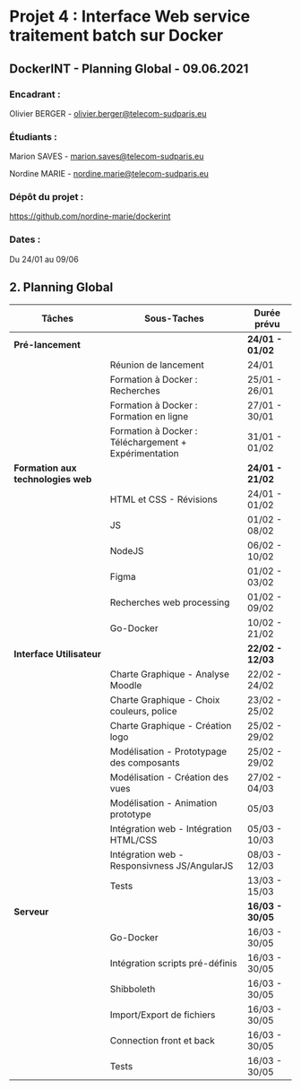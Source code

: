# Projet 4 : Interface Web service traitement batch sur Docker

## DockerINT - Planning Global - 09.06.2021

### Encadrant :
Olivier BERGER		- olivier.berger@telecom-sudparis.eu

### Étudiants :
Marion SAVES 		- marion.saves@telecom-sudparis.eu

Nordine MARIE		- nordine.marie@telecom-sudparis.eu

### Dépôt du projet : 
https://github.com/nordine-marie/dockerint

### Dates : 
Du 24/01 au 09/06

## 2. Planning Global

|Tâches|Sous-Taches  | Durée prévu|
|--|--|--|
| **Pré-lancement** |  |**24/01 - 01/02** |
||Réunion de lancement| 24/01 |
||Formation à Docker : Recherches | 25/01 - 26/01 |
||Formation à Docker : Formation en ligne | 27/01 - 30/01 |
||Formation à Docker : Téléchargement + Expérimentation | 31/01 - 01/02 |
|**Formation aux technologies web**||**24/01 - 21/02**|
||HTML et CSS - Révisions| 24/01 - 01/02 |
||JS| 01/02 - 08/02 |
||NodeJS| 06/02 - 10/02 |
||Figma| 01/02 - 03/02 |
||Recherches web processing| 01/02 - 09/02 |
||Go-Docker| 10/02 - 21/02 |
|**Interface Utilisateur**||**22/02 - 12/03**|
||Charte Graphique - Analyse Moodle|22/02 - 24/02|
||Charte Graphique - Choix couleurs, police|23/02 - 25/02|
||Charte Graphique - Création logo|25/02 - 29/02|
||Modélisation - Prototypage des composants|25/02 - 29/02|
||Modélisation - Création des vues|27/02 - 04/03|
||Modélisation - Animation prototype|05/03|
||Intégration web - Intégration HTML/CSS|05/03 - 10/03|
||Intégration web - Responsivness JS/AngularJS|08/03 - 12/03|
||Tests|13/03 - 15/03|
|**Serveur**||**16/03 - 30/05**|
||Go-Docker|16/03 - 30/05|
||Intégration scripts pré-définis|16/03 - 30/05|
||Shibboleth|16/03 - 30/05|
||Import/Export de fichiers|16/03 - 30/05|
||Connection front et back|16/03 - 30/05|
||Tests|16/03 - 30/05|
